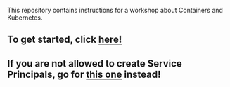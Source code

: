 This repository contains instructions for a workshop about Containers and Kubernetes. 

## To get started, click  <a href="https://github.com/pelithne/k8s/blob/master/workshop.md">here!</a>

## If  you are not allowed to create Service Principals, go for <a href="https://github.com/pelithne/k8s/blob/master/workshop-no-sp.md">this one</a> instead!
